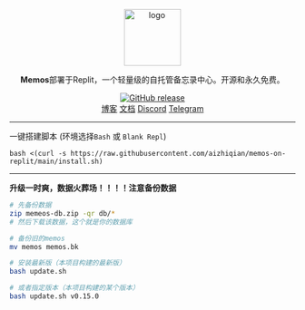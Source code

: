 <p align="center">
<a href="https://usememos.com/"><img height="100px" alt="logo" src="https://usememos.com/logo.png"/></a>
</p>

<p align="center"><b>Memos</b>部署于Replit，一个轻量级的自托管备忘录中心。开源和永久免费。</p>

<p align="center">
<a href="https://github.com/aizhiqian/halo-on-replit/releases"><img alt="GitHub release" src="https://img.shields.io/github/release/usememos/memos.svg?style=flat-square&include_prereleases" /></a>

<br />
<a href="https://blog.aizhiqian.eu.org/">博客</a>
<a href="https://usememos.com/docs">文档</a>
<a href="https://discord.gg/tfPJa4UmAv">Discord</a>
<a href="https://t.me/+-_tNF1k70UU4ZTc9">Telegram</a>
</p>


------------------------------
一键搭建脚本 (环境选择`Bash` 或 `Blank Repl`)
```
bash <(curl -s https://raw.githubusercontent.com/aizhiqian/memos-on-replit/main/install.sh)
```

------------------------------
**升级一时爽，数据火葬场！！！！注意备份数据**

```bash
# 先备份数据
zip memeos-db.zip -qr db/*
# 然后下载该数据，这个就是你的数据库

# 备份旧的memos
mv memos memos.bk

# 安装最新版（本项目构建的最新版）
bash update.sh

# 或者指定版本（本项目构建的某个版本）
bash update.sh v0.15.0
```
